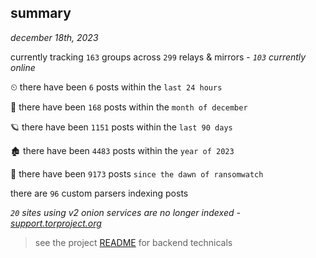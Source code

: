 
## summary
_december 18th, 2023_

currently tracking `163` groups across `299` relays & mirrors - _`103` currently online_

⏲ there have been `6` posts within the `last 24 hours`

🦈 there have been `168` posts within the `month of december`

🪐 there have been `1151` posts within the `last 90 days`

🏚 there have been `4483` posts within the `year of 2023`

🦕 there have been `9173` posts `since the dawn of ransomwatch`

there are `96` custom parsers indexing posts

_`20` sites using v2 onion services are no longer indexed - [support.torproject.org](https://support.torproject.org/onionservices/v2-deprecation/)_

> see the project [README](https://github.com/joshhighet/ransomwatch#ransomwatch--) for backend technicals
